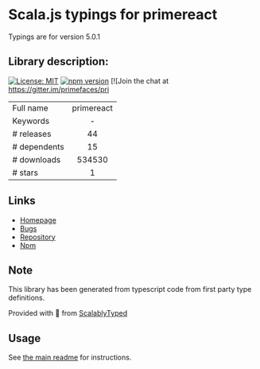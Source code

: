 
# Scala.js typings for primereact

Typings are for version 5.0.1

## Library description:
[![License: MIT](https://img.shields.io/badge/License-MIT-yellow.svg)](https://opensource.org/licenses/MIT) [![npm version](https://badge.fury.io/js/primereact.svg)](https://badge.fury.io/js/primereact) [![Join the chat at https://gitter.im/primefaces/pri

|                    |                 |
| ------------------ | :-------------: |
| Full name          | primereact |
| Keywords           | - |
| # releases         | 44 |
| # dependents       | 15 |
| # downloads        | 534530 |
| # stars            | 1 |

## Links
- [Homepage](https://github.com/primefaces/primereact#readme)
- [Bugs](https://github.com/primefaces/primereact/issues)
- [Repository](https://github.com/primefaces/primereact)
- [Npm](https://www.npmjs.com/package/primereact)
    


## Note
This library has been generated from typescript code from first party type definitions.

Provided with :purple_heart: from [ScalablyTyped](https://github.com/oyvindberg/ScalablyTyped)

## Usage
See [the main readme](../../readme.md) for instructions.


